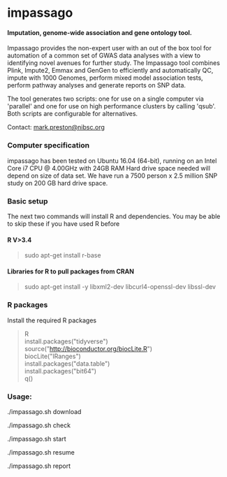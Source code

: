 # impassago  

#### Imputation, genome-wide association and gene ontology tool.  

Impassago provides the non-expert user with an out of the box tool for automation of a common set of GWAS data analyses with a view to identifying novel avenues for further study. The Impassago tool combines Plink, Impute2, Emmax and GenGen to efficiently and automatically QC, impute with 1000 Genomes, perform mixed model association tests, perform pathway analyses and generate reports on SNP data.

The tool generates two scripts: one for use on a single computer via 'parallel' and one for use on high performance clusters by calling 'qsub'. Both scripts are configurable for alternatives.


Contact: mark.preston@nibsc.org  

### Computer specification
impassago has been tested on Ubuntu 16.04 (64-bit), running on an Intel Core i7 CPU @ 4.00GHz with 24GB RAM
Hard drive space needed will depend on size of data set. 
We have run a 7500 person x 2.5 million SNP study on 200 GB hard drive space.

### Basic setup 
The next two commands will install R and dependencies. 
You may be able to skip these if you have used R before

#### R V>3.4
>sudo apt-get install r-base

#### Libraries for R to pull packages from CRAN
>sudo apt-get install -y libxml2-dev libcurl4-openssl-dev libssl-dev

### R packages
Install the required R packages

> R  
> install.packages("tidyverse")  
> source("http://bioconductor.org/biocLite.R")  
> biocLite("IRanges")  
> install.packages("data.table")  
> install.packages("bit64")  
> q()

### Usage:


./impassago.sh download

./impassago.sh check

./impassago.sh start

./impassago.sh resume

./impassago.sh report
